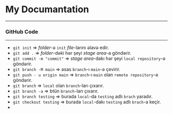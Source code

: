 # My Documantation
***
### GitHub Code
***
- `git init` => _folder_-ə `init` _file_-larını əlavə edir.
- `git add .` =>  _folder_-dəki hər şeyi  _stage area_-a göndərir.
- `git commit -m "commit"` =>  _stage area_-dakı hər şeyi `local repository`-ə göndərir.
- `git branch -M main` =>  əsas `branch`-ı `main`-ə çevirir.
- `git push - u origin main` =>  `branch`-ı `main` olan  `remote repository`-ə göndərir.
- `git branch` => `local` olan `branch`-ları çıxarır.
- `git branch -a` => btün `branch`-ları çıxarır.
- `git branch testing` => burada `local`-da `testing` adlı `brach` yaradır.
- `git checkout testing` => burada `local`-dakı `testing` adlı `brach`-a keçir.
- 
